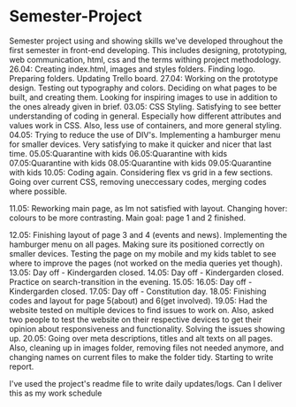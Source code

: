 # Semester-Project

Semester project using and showing skills we've developed throughout the first semester in front-end developing. This includes designing, prototyping, web communication, html, css and the terms withing project methodology.
26.04: Creating index.html, images and styles folders. Finding logo. Preparing folders. Updating Trello board.
27.04: Working on the prototype design. Testing out typography and colors. Deciding on what pages to be built, and creating them. Looking for inspiring images to use in addition to the ones already given in brief.
03.05: CSS Styling. Satisfying to see better understanding of coding in general. Especially how different attributes and values work in CSS. Also, less use of containers, and more general styling.
04.05: Trying to reduce the use of DIV's. Implementing a hamburger menu for smaller devices. Very satisfying to make it quicker and nicer that last time.
05.05:Quarantine with kids
06.05:Quarantine with kids
07.05:Quarantine with kids
08.05:Quarantine with kids
09.05:Quarantine with kids
10.05: Coding again. Considering flex vs grid in a few sections. Going over current CSS, removing uneccessary codes, merging codes where possible.

11.05: Reworking main page, as Im not satisfied with layout. Changing hover: colours to be more contrasting. Main goal: page 1 and 2 finished.

12.05: Finishing layout of page 3 and 4 (events and news). Implementing the hamburger menu on all pages. Making sure its positioned correctly on smaller devices. Testing the page on my mobile and my kids tablet to see where to improve the pages (not worked on the media queries yet though).
13.05: Day off - Kindergarden closed.
14.05: Day off - Kindergarden closed. Practice on search-transition in the evening.
15.05:
16.05: Day off - Kindergarden closed.
17.05: Day off - Constitution day.
18.05: Finishing codes and layout for page 5(about) and 6(get involved).
19.05: Had the website tested on multiple devices to find issues to work on. Also, asked two people to test the website on their respective devices to get their opinion about responsiveness and functionality. Solving the issues showing up.
20.05: Going over meta descriptions, titles and alt texts on all pages. Also, cleaning up in images folder, removing files not needed anymore, and changing names on current files to make the folder tidy. Starting to write report.

I've used the project's readme file to write daily updates/logs. Can I deliver this as my work schedule

